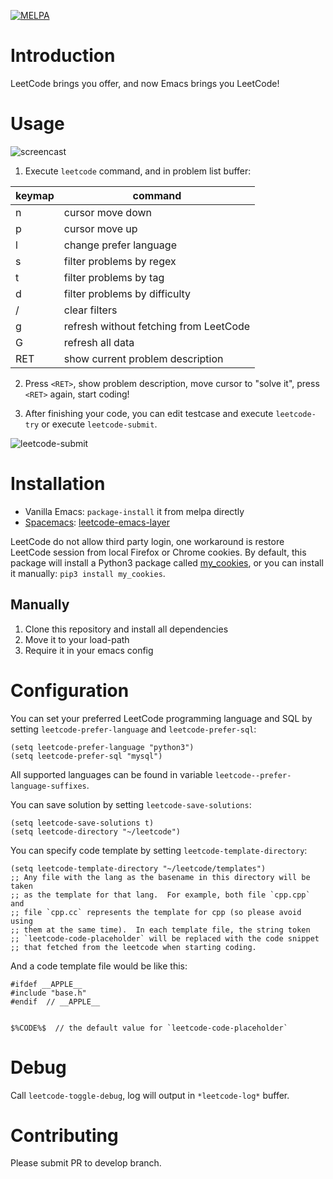 [![MELPA](https://melpa.org/packages/leetcode-badge.svg)](https://melpa.org/#/leetcode)
# Introduction

LeetCode brings you offer, and now Emacs brings you LeetCode!

# Usage

![screencast](images/screencast.gif)

1. Execute `leetcode` command, and in problem list buffer:

| keymap | command                                |
|--------|----------------------------------------|
| n      | cursor move down                       |
| p      | cursor move up                         |
| l      | change prefer language                 |
| s      | filter problems by regex               |
| t      | filter problems by tag                 |
| d      | filter problems by difficulty          |
| /      | clear filters                          |
| g      | refresh without fetching from LeetCode |
| G      | refresh all data                       |
| RET    | show current problem description       |

2. Press `<RET>`, show problem description, move cursor to "solve it", press
   `<RET>` again, start coding!

3. After finishing your code, you can edit testcase and execute `leetcode-try`
   or execute `leetcode-submit`.

![leetcode-submit](images/leetcode-submit.png)

# Installation

- Vanilla Emacs: `package-install` it from melpa directly
- [Spacemacs](https://github.com/syl20bnr/spacemacs):
  [leetcode-emacs-layer](https://github.com/anmoljagetia/leetcode-emacs-layer)

LeetCode do not allow third party login, one workaround is restore LeetCode
session from local Firefox or Chrome cookies. By default, this package will
install a Python3 package called
[my\_cookies](https://github.com/kaiwk/my_cookies), or you can install it
manually: `pip3 install my_cookies`.

## Manually

1. Clone this repository and install all dependencies
2. Move it to your load-path
3. Require it in your emacs config

# Configuration

You can set your preferred LeetCode programming language and SQL by setting
`leetcode-prefer-language` and `leetcode-prefer-sql`:

```elisp
(setq leetcode-prefer-language "python3")
(setq leetcode-prefer-sql "mysql")
```

All supported languages can be found in variable
`leetcode--prefer-language-suffixes`.

You can save solution by setting `leetcode-save-solutions`:

```elisp
(setq leetcode-save-solutions t)
(setq leetcode-directory "~/leetcode")
```

You can specify code template by setting `leetcode-template-directory`:

```elisp
(setq leetcode-template-directory "~/leetcode/templates")
;; Any file with the lang as the basename in this directory will be taken
;; as the template for that lang.  For example, both file `cpp.cpp` and
;; file `cpp.cc` represents the template for cpp (so please avoid using
;; them at the same time).  In each template file, the string token
;; `leetcode-code-placeholder` will be replaced with the code snippet
;; that fetched from the leetcode when starting coding.
```

And a code template file would be like this:
```
#ifdef __APPLE__
#include "base.h"
#endif  // __APPLE__


$%CODE%$  // the default value for `leetcode-code-placeholder`
```

# Debug

Call `leetcode-toggle-debug`, log will output in `*leetcode-log*` buffer.

# Contributing

Please submit PR to develop branch.
